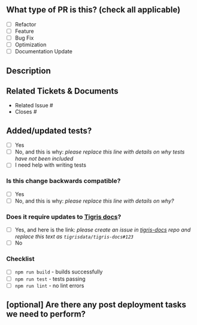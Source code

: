 ## What type of PR is this? (check all applicable)

- [ ] Refactor
- [ ] Feature
- [ ] Bug Fix
- [ ] Optimization
- [ ] Documentation Update

## Description

## Related Tickets & Documents

<!--
For pull requests that relate or close an issue, please include them
below.  We like to follow [Github's guidance on linking issues to pull requests](https://docs.github.com/en/issues/tracking-your-work-with-issues/linking-a-pull-request-to-an-issue).

For example having the text: "closes #1234" would connect the current pull
request to issue 1234.  And when we merge the pull request, Github will
automatically close the issue.
-->

- Related Issue #
- Closes #

## Added/updated tests?

- [ ] Yes
- [ ] No, and this is why: _please replace this line with details on why tests
      have not been included_
- [ ] I need help with writing tests

### Is this change backwards compatible?

- [ ] Yes
- [ ] No, and this is why: _please replace this line with details on why?_

### Does it require updates to [Tigris docs](https://docs.tigrisdata.com/)?

- [ ] Yes, and here is the link: _please create an issue in [tigris-docs](https://github.com/tigrisdata/tigris-docs/issues) repo
      and replace this text as `tigrisdata/tigris-docs#123`_
- [ ] No

### Checklist
- [ ] `npm run build` - builds successfully
- [ ] `npm run test` - tests passing
- [ ] `npm run lint` - no lint errors

## [optional] Are there any post deployment tasks we need to perform?
